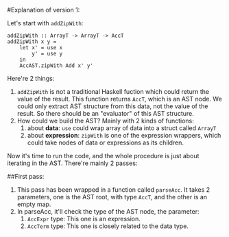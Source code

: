 
#Explanation of version 1:

Let's start with `addZipWith`:

    addZipWith :: ArrayT -> ArrayT -> AccT
    addZipWith x y = 
        let x' = use x
            y' = use y
        in 
        AccAST.zipWith Add x' y'

Here're 2 things:

1. `addZipWith` is not a traditional Haskell fuction which could return the value of the result. This function returns `AccT`, which is an AST node. We could only extract AST structure from this data, not the value of the result. So there should be an "evaluator" of this AST structure.
2. How could we build the AST? Mainly with 2 kinds of functions:
    1. about **data**: `use` could wrap array of data into a struct called `ArrayT`
    2. about **expression**: `zipWith` is one of the expression wrappers, which could take nodes of data or expressions as its children.

Now it's time to run the code, and the whole procedure is just about iterating in the AST. There're mainly 2 passes:

##First pass:

1. This pass has been wrapped in a function called `parseAcc`. It takes 2 parameters, one is the AST root, with type `AccT`, and the other is an empty map.
2. In parseAcc, it'll check the type of the AST node, the parameter:
    1. `AccExpr` type: This one is an expression.
    2. `AccTerm` type: This one is closely related to the data type. 
